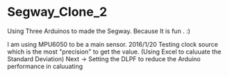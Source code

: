 # Segway_Clone_2
Using Three Arduinos to made the Segway. Because It is fun . :)

I am using MPU6050 to be a main sensor.
2016/1/20 Testing clock source which is the most "precision" to get the value. (Using Excel to caluuate the Standard Deviation)
Next -> Setting the DLPF to reduce the Arduino performance in caluuating